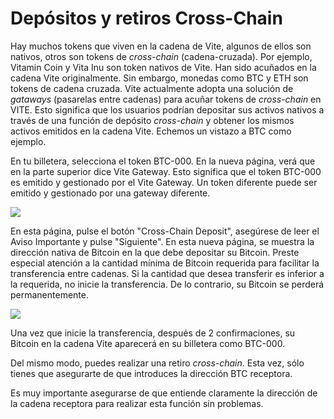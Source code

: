 # Depósitos y retiros Cross-Chain

Hay muchos tokens que viven en la cadena de Vite, algunos de ellos son nativos, otros son tokens de _cross-chain_ (cadena-cruzada). Por ejemplo, Vitamin Coin y Vita Inu son token nativos de Vite. Han sido acuñados en la cadena Vite originalmente. Sin embargo, monedas como BTC y ETH son tokens de cadena cruzada. Vite actualmente adopta una solución de _gataways_ (pasarelas entre cadenas) para acuñar tokens de _cross-chain_ en VITE. Esto significa que los usuarios podrían depositar sus activos nativos a través de una función de depósito _cross-chain_ y obtener los mismos activos emitidos en la cadena Vite. Echemos un vistazo a BTC como ejemplo.

En tu billetera, selecciona el token BTC-000. En la nueva página, verá que en la parte superior dice Vite Gateway. Esto significa que el token BTC-000 es emitido y gestionado por el Vite Gateway. Un token diferente puede ser emitido y gestionado por una gateway diferente.

![](https://1133519882-files.gitbook.io/\~/files/v0/b/gitbook-x-prod.appspot.com/o/spaces%2FKKudeTJkiGsCkY0t9EYC%2Fuploads%2FBCq7lN7xfSyZARZGZz9d%2F18.png?alt=media\&token=760efc98-e6c1-4660-97f7-c4e768fa02d9)

En esta página, pulse el botón "Cross-Chain Deposit", asegúrese de leer el Aviso Importante y pulse "Siguiente". En esta nueva página, se muestra la dirección nativa de Bitcoin en la que debe depositar su Bitcoin. Preste especial atención a la cantidad mínima de Bitcoin requerida para facilitar la transferencia entre cadenas. Si la cantidad que desea transferir es inferior a la requerida, no inicie la transferencia. De lo contrario, su Bitcoin se perderá permanentemente.

![](https://1133519882-files.gitbook.io/\~/files/v0/b/gitbook-x-prod.appspot.com/o/spaces%2FKKudeTJkiGsCkY0t9EYC%2Fuploads%2FdzLWJ4cuYhx2nHFCiw7c%2F19.png?alt=media\&token=2125622e-9067-4642-92b0-6045b19fe50c)

Una vez que inicie la transferencia, después de 2 confirmaciones, su Bitcoin en la cadena Vite aparecerá en su billetera como BTC-000.&#x20;

Del mismo modo, puedes realizar una retiro _cross-chain_. Esta vez, sólo tienes que asegurarte de que introduces la dirección BTC receptora.&#x20;

Es muy importante asegurarse de que entiende claramente la dirección de la cadena receptora para realizar esta función sin problemas.
